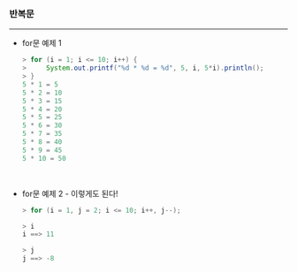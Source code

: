 ### 반복문

---

- for문 예제 1
    
    ```java
    > for (i = 1; i <= 10; i++) {
    >     System.out.printf("%d * %d = %d", 5, i, 5*i).println();
    > }
    5 * 1 = 5
    5 * 2 = 10
    5 * 3 = 15
    5 * 4 = 20
    5 * 5 = 25
    5 * 6 = 30
    5 * 7 = 35
    5 * 8 = 40
    5 * 9 = 45
    5 * 10 = 50
    ```
<br/>

- for문 예제 2 - 이렇게도 된다!
    
    ```java
    > for (i = 1, j = 2; i <= 10; i++, j--);
    
    > i
    i ==> 11
    
    > j
    j ==> -8
    ```